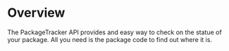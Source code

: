 # Overview
The PackageTracker API provides and easy way to check on the statue of your package. All you need is the package code to find out where it is.